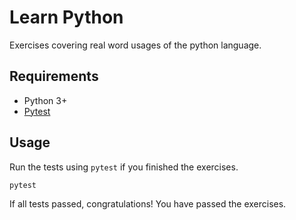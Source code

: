 # Learn Python
Exercises covering real word usages of the python language.

## Requirements
- Python 3+
- [Pytest](https://docs.pytest.org/en/latest/)

## Usage

Run the tests using `pytest` if you finished the exercises.

```
pytest
```

If all tests passed, congratulations! You have passed the exercises.